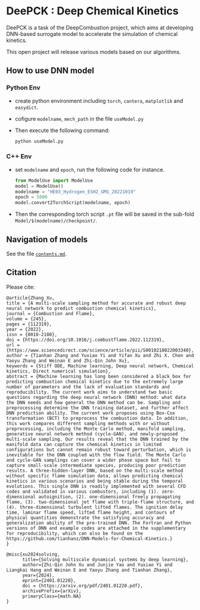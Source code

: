 

# DeePCK : Deep Chemical Kinetics

DeePCK is a task of the DeepCombustion project, which aims at developing DNN-based surrogate model to accelerate the simulation of chemical kinetics.

This open project will release various models based on our algorithms.

## How to use DNN model
### Python Env
- create python environment including `torch`, `cantera`, `matplotlib` and `easydict`.

- cofigure `modelname`, `mech_path` in the file `useModel.py`

- Then execute the following command: 

    ```python
    python useModel.py
    ```

### C++ Env
- set  `modelname` and `epoch`, run the following code for instance.

    ```python
    from ModelUse import ModelUse
    model = ModelUse()
    modelname = "HE03_Hydrogen_ESH2_GMS_20221019"
    epoch = 5000
    model.convert2TorchScript(modelname, epoch)
    ```
 - Then the corresponding torch script `.pt` file will be saved in the sub-fold `Model/$(modelname)/checkpoint/`.

## Navigation of models

See the file [`contents.md`](contents.md).

## Citation
Please cite: 
```
@article{Zhang_Xu,
title = {A multi-scale sampling method for accurate and robust deep neural network to predict combustion chemical kinetics},
journal = {Combustion and Flame},
volume = {245},
pages = {112319},
year = {2022},
issn = {0010-2180},
doi = {https://doi.org/10.1016/j.combustflame.2022.112319},
url = {https://www.sciencedirect.com/science/article/pii/S0010218022003340},
author = {Tianhan Zhang and Yuxiao Yi and Yifan Xu and Zhi X. Chen and Yaoyu Zhang and Weinan E and Zhi-Qin John Xu},
keywords = {Stiff ODE, Machine learning, Deep neural network, Chemical kinetics, Direct numerical simulation},
abstract = {Machine learning has long been considered a black box for predicting combustion chemical kinetics due to the extremely large number of parameters and the lack of evaluation standards and reproducibility. The current work aims to understand two basic questions regarding the deep neural network (DNN) method: what data the DNN needs and how general the DNN method can be. Sampling and preprocessing determine the DNN training dataset, and further affect DNN prediction ability. The current work proposes using Box-Cox transformation (BCT) to preprocess the combustion data. In addition, this work compares different sampling methods with or without preprocessing, including the Monte Carlo method, manifold sampling, generative neural network method (cycle-GAN), and newly-proposed multi-scale sampling. Our results reveal that the DNN trained by the manifold data can capture the chemical kinetics in limited configurations but cannot remain robust toward perturbation, which is inevitable for the DNN coupled with the flow field. The Monte Carlo and cycle-GAN samplings can cover a wider phase space but fail to capture small-scale intermediate species, producing poor prediction results. A three-hidden-layer DNN, based on the multi-scale method without specific flame simulation data, allows predicting chemical kinetics in various scenarios and being stable during the temporal evolutions. This single DNN is readily implemented with several CFD codes and validated in various combustors, including (1). zero-dimensional autoignition, (2). one-dimensional freely propagating flame, (3). two-dimensional jet flame with triple-flame structure, and (4). three-dimensional turbulent lifted flames. The ignition delay time, laminar flame speed, lifted flame height, and contours of physical quantities demonstrate the satisfying accuracy and generalization ability of the pre-trained DNN. The Fortran and Python versions of DNN and example codes are attached in the supplementary for reproducibility, which can also be found on the https://github.com/tianhanz/DNN-Models-for-Chemical-Kinetics.}
}

@misc{xu2024solving,
      title={Solving multiscale dynamical systems by deep learning}, 
      author={Zhi-Qin John Xu and Junjie Yao and Yuxiao Yi and Liangkai Hang and Weinan E and Yaoyu Zhang and Tianhan Zhang},
      year={2024},
      eprint={2401.01220},
      doi = {https://arxiv.org/pdf/2401.01220.pdf},
      archivePrefix={arXiv},
      primaryClass={math.NA}
}

```
